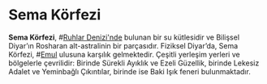 # Sema Körfezi

**Sema Körfezi**, #[Ruhlar Denizi'nde](locations/sea-of-souls) bulunan bir su kütlesidir ve Bilişsel Diyar’ın Rosharan alt-astralinin bir parçasıdır. Fiziksel Diyar’da, Sema Körfezi, #[Emul](locations/emul) ulusuna karşılık gelmektedir. Çeşitli yerleşim yerleri ve bölgelerle çevrilidir: Birinde Sürekli Ayıklık ve Ezeli Güzellik, birinde Lekesiz Adalet ve Yeminbağlı Çıkıntılar, birinde ise Baki Işık feneri bulunmaktadır.
